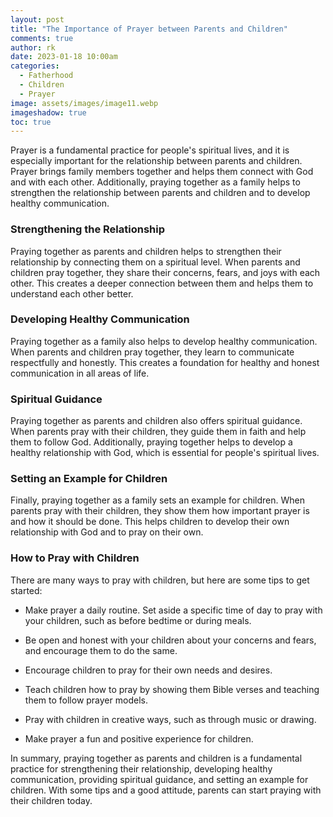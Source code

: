```yaml
---
layout: post
title: "The Importance of Prayer between Parents and Children"
comments: true
author: rk
date: 2023-01-18 10:00am
categories:
  - Fatherhood
  - Children
  - Prayer
image: assets/images/image11.webp
imageshadow: true
toc: true
---
```


Prayer is a fundamental practice for people's spiritual lives, and it is especially important for the relationship between parents and children. Prayer brings family members together and helps them connect with God and with each other. Additionally, praying together as a family helps to strengthen the relationship between parents and children and to develop healthy communication.

### Strengthening the Relationship

Praying together as parents and children helps to strengthen their relationship by connecting them on a spiritual level. When parents and children pray together, they share their concerns, fears, and joys with each other. This creates a deeper connection between them and helps them to understand each other better.

### Developing Healthy Communication

Praying together as a family also helps to develop healthy communication. When parents and children pray together, they learn to communicate respectfully and honestly. This creates a foundation for healthy and honest communication in all areas of life.

### Spiritual Guidance

Praying together as parents and children also offers spiritual guidance. When parents pray with their children, they guide them in faith and help them to follow God. Additionally, praying together helps to develop a healthy relationship with God, which is essential for people's spiritual lives.

### Setting an Example for Children

Finally, praying together as a family sets an example for children. When parents pray with their children, they show them how important prayer is and how it should be done. This helps children to develop their own relationship with God and to pray on their own.

### How to Pray with Children

There are many ways to pray with children, but here are some tips to get started:

* Make prayer a daily routine. Set aside a specific time of day to pray with your children, such as before bedtime or during meals.

* Be open and honest with your children about your concerns and fears, and encourage them to do the same.

* Encourage children to pray for their own needs and desires.

* Teach children how to pray by showing them Bible verses and teaching them to follow prayer models.

* Pray with children in creative ways, such as through music or drawing.

* Make prayer a fun and positive experience for children.

In summary, praying together as parents and children is a fundamental practice for strengthening their relationship, developing healthy communication, providing spiritual guidance, and setting an example for children. With some tips and a good attitude, parents can start praying with their children today.
